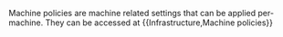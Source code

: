 Machine policies are machine related settings that can be applied per-machine. They can be accessed at {{Infrastructure,Machine policies}}